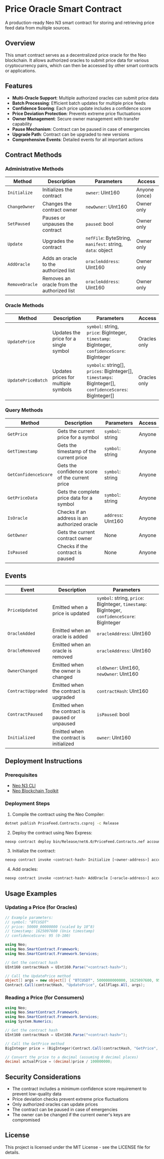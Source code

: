 # Price Oracle Smart Contract

A production-ready Neo N3 smart contract for storing and retrieving price feed data from multiple sources.

## Overview

This smart contract serves as a decentralized price oracle for the Neo blockchain. It allows authorized oracles to submit price data for various cryptocurrency pairs, which can then be accessed by other smart contracts or applications.

## Features

- **Multi-Oracle Support**: Multiple authorized oracles can submit price data
- **Batch Processing**: Efficient batch updates for multiple price feeds
- **Confidence Scoring**: Each price update includes a confidence score
- **Price Deviation Protection**: Prevents extreme price fluctuations
- **Owner Management**: Secure owner management with transfer capability
- **Pause Mechanism**: Contract can be paused in case of emergencies
- **Upgrade Path**: Contract can be upgraded to new versions
- **Comprehensive Events**: Detailed events for all important actions

## Contract Methods

### Administrative Methods

| Method | Description | Parameters | Access |
|--------|-------------|------------|--------|
| `Initialize` | Initializes the contract | `owner`: UInt160 | Anyone (once) |
| `ChangeOwner` | Changes the contract owner | `newOwner`: UInt160 | Owner only |
| `SetPaused` | Pauses or unpauses the contract | `paused`: bool | Owner only |
| `Update` | Upgrades the contract | `nefFile`: ByteString, `manifest`: string, `data`: object | Owner only |
| `AddOracle` | Adds an oracle to the authorized list | `oracleAddress`: UInt160 | Owner only |
| `RemoveOracle` | Removes an oracle from the authorized list | `oracleAddress`: UInt160 | Owner only |

### Oracle Methods

| Method | Description | Parameters | Access |
|--------|-------------|------------|--------|
| `UpdatePrice` | Updates the price for a single symbol | `symbol`: string, `price`: BigInteger, `timestamp`: BigInteger, `confidenceScore`: BigInteger | Oracles only |
| `UpdatePriceBatch` | Updates prices for multiple symbols | `symbols`: string[], `prices`: BigInteger[], `timestamps`: BigInteger[], `confidenceScores`: BigInteger[] | Oracles only |

### Query Methods

| Method | Description | Parameters | Access |
|--------|-------------|------------|--------|
| `GetPrice` | Gets the current price for a symbol | `symbol`: string | Anyone |
| `GetTimestamp` | Gets the timestamp of the current price | `symbol`: string | Anyone |
| `GetConfidenceScore` | Gets the confidence score of the current price | `symbol`: string | Anyone |
| `GetPriceData` | Gets the complete price data for a symbol | `symbol`: string | Anyone |
| `IsOracle` | Checks if an address is an authorized oracle | `address`: UInt160 | Anyone |
| `GetOwner` | Gets the current contract owner | None | Anyone |
| `IsPaused` | Checks if the contract is paused | None | Anyone |

## Events

| Event | Description | Parameters |
|-------|-------------|------------|
| `PriceUpdated` | Emitted when a price is updated | `symbol`: string, `price`: BigInteger, `timestamp`: BigInteger, `confidenceScore`: BigInteger |
| `OracleAdded` | Emitted when an oracle is added | `oracleAddress`: UInt160 |
| `OracleRemoved` | Emitted when an oracle is removed | `oracleAddress`: UInt160 |
| `OwnerChanged` | Emitted when the owner is changed | `oldOwner`: UInt160, `newOwner`: UInt160 |
| `ContractUpgraded` | Emitted when the contract is upgraded | `contractHash`: UInt160 |
| `ContractPaused` | Emitted when the contract is paused or unpaused | `isPaused`: bool |
| `Initialized` | Emitted when the contract is initialized | `owner`: UInt160 |

## Deployment Instructions

### Prerequisites

- [Neo N3 CLI](https://github.com/neo-project/neo-node)
- [Neo Blockchain Toolkit](https://marketplace.visualstudio.com/items?itemName=ngd-seattle.neo-blockchain-toolkit)

### Deployment Steps

1. Compile the contract using the Neo Compiler:

```bash
dotnet publish PriceFeed.Contracts.csproj -c Release
```

2. Deploy the contract using Neo Express:

```bash
neoxp contract deploy bin/Release/net6.0/PriceFeed.Contracts.nef account1 --force
```

3. Initialize the contract:

```bash
neoxp contract invoke <contract-hash> Initialize [<owner-address>] account1
```

4. Add oracles:

```bash
neoxp contract invoke <contract-hash> AddOracle [<oracle-address>] account1
```

## Usage Examples

### Updating a Price (for Oracles)

```csharp
// Example parameters:
// symbol: "BTCUSDT"
// price: 50000_00000000 (scaled by 10^8)
// timestamp: 1625097600 (Unix timestamp)
// confidenceScore: 95 (0-100)

using Neo;
using Neo.SmartContract.Framework;
using Neo.SmartContract.Framework.Services;

// Get the contract hash
UInt160 contractHash = UInt160.Parse("<contract-hash>");

// Call the UpdatePrice method
object[] args = new object[] { "BTCUSDT", 5000000000000, 1625097600, 95 };
Contract.Call(contractHash, "UpdatePrice", CallFlags.All, args);
```

### Reading a Price (for Consumers)

```csharp
using Neo;
using Neo.SmartContract.Framework;
using Neo.SmartContract.Framework.Services;
using System.Numerics;

// Get the contract hash
UInt160 contractHash = UInt160.Parse("<contract-hash>");

// Call the GetPrice method
BigInteger price = (BigInteger)Contract.Call(contractHash, "GetPrice", CallFlags.ReadOnly, new object[] { "BTCUSDT" });

// Convert the price to a decimal (assuming 8 decimal places)
decimal actualPrice = (decimal)price / 100000000;
```

## Security Considerations

- The contract includes a minimum confidence score requirement to prevent low-quality data
- Price deviation checks prevent extreme price fluctuations
- Only authorized oracles can update prices
- The contract can be paused in case of emergencies
- The owner can be changed if the current owner's keys are compromised

## License

This project is licensed under the MIT License - see the LICENSE file for details.
